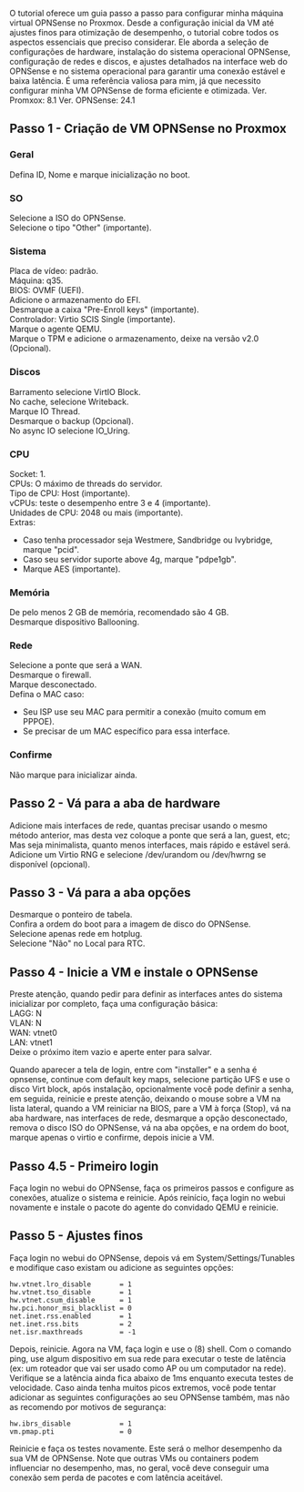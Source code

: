 O tutorial oferece um guia passo a passo para configurar minha máquina virtual OPNSense no Proxmox. Desde a configuração inicial da VM até ajustes finos para otimização de desempenho, o tutorial cobre todos os aspectos essenciais que preciso considerar. Ele aborda a seleção de configurações de hardware, instalação do sistema operacional OPNSense, configuração de redes e discos, e ajustes detalhados na interface web do OPNSense e no sistema operacional para garantir uma conexão estável e baixa latência. É uma referência valiosa para mim, já que necessito configurar minha VM OPNSense de forma eficiente e otimizada.
Ver. Promxox: 8.1
Ver. OPNSense: 24.1

## Passo 1 - Criação de VM OPNSense no Proxmox

### Geral
Defina ID, Nome e marque inicialização no boot.  

### SO
Selecione a ISO do OPNSense.  
Selecione o tipo "Other" (importante).  

### Sistema
Placa de vídeo: padrão.  
Máquina: q35.  
BIOS: OVMF (UEFI).  
Adicione o armazenamento do EFI.  
Desmarque a caixa "Pre-Enroll keys" (importante).  
Controlador: Virtio SCIS Single (importante).  
Marque o agente QEMU.  
Marque o TPM e adicione o armazenamento, deixe na versão v2.0 (Opcional).  

### Discos
Barramento selecione VirtIO Block.  
No cache, selecione Writeback.  
Marque IO Thread.  
Desmarque o backup (Opcional).  
No async IO selecione IO_Uring.  

### CPU
Socket: 1.  
CPUs: O máximo de threads do servidor.  
Tipo de CPU: Host (importante).  
vCPUs: teste o desempenho entre 3 e 4 (importante).  
Unidades de CPU: 2048 ou mais (importante).  
Extras:  
- Caso tenha processador seja Westmere, Sandbridge ou Ivybridge, marque "pcid".  
- Caso seu servidor suporte above 4g, marque "pdpe1gb".  
- Marque AES (importante).  

### Memória
De pelo menos 2 GB de memória, recomendado são 4 GB.  
Desmarque dispositivo Ballooning.  

### Rede
Selecione a ponte que será a WAN.  
Desmarque o firewall.  
Marque desconectado.  
Defina o MAC caso:  
- Seu ISP use seu MAC para permitir a conexão (muito comum em PPPOE).  
- Se precisar de um MAC específico para essa interface.  

### Confirme
Não marque para inicializar ainda.  

## Passo 2 - Vá para a aba de hardware
Adicione mais interfaces de rede, quantas precisar usando o mesmo método anterior, mas desta vez coloque a ponte que será a lan, guest, etc; Mas seja minimalista, quanto menos interfaces, mais rápido e estável será.  
Adicione um Virtio RNG e selecione /dev/urandom ou /dev/hwrng se disponível (opcional).  

## Passo 3 - Vá para a aba opções
Desmarque o ponteiro de tabela.  
Confira a ordem do boot para a imagem de disco do OPNSense.  
Selecione apenas rede em hotplug.  
Selecione "Não" no Local para RTC.  

## Passo 4 - Inicie a VM e instale o OPNSense
Preste atenção, quando pedir para definir as interfaces antes do sistema inicializar por completo, faça uma configuração básica:  
LAGG: N  
VLAN: N  
WAN: vtnet0  
LAN: vtnet1  
Deixe o próximo item vazio e aperte enter para salvar.  

Quando aparecer a tela de login, entre com "installer" e a senha é opnsense, continue com default key maps, selecione partição UFS e use o disco Virt block, após instalação, opcionalmente você pode definir a senha, em seguida, reinicie e preste atenção, deixando o mouse sobre a VM na lista lateral, quando a VM reiniciar na BIOS, pare a VM à força (Stop), vá na aba hardware, nas interfaces de rede, desmarque a opção desconectado, remova o disco ISO do OPNSense, vá na aba opções, e na ordem do boot, marque apenas o virtio e confirme, depois inicie a VM.  

## Passo 4.5 - Primeiro login
Faça login no webui do OPNSense, faça os primeiros passos e configure as conexões, atualize o sistema e reinicie. Após reinício, faça login no webui novamente e instale o pacote do agente do convidado QEMU e reinicie.  

## Passo 5 - Ajustes finos
Faça login no webui do OPNSense, depois vá em System/Settings/Tunables e modifique caso existam ou adicione as seguintes opções:  

```
hw.vtnet.lro_disable       = 1  
hw.vtnet.tso_disable       = 1  
hw.vtnet.csum_disable      = 1  
hw.pci.honor_msi_blacklist = 0  
net.inet.rss.enabled       = 1  
net.inet.rss.bits          = 2  
net.isr.maxthreads         = -1  
```

Depois, reinicie. Agora na VM, faça login e use o (8) shell. Com o comando ping, use algum dispositivo em sua rede para executar o teste de latência (ex: um roteador que vai ser usado como AP ou um computador na rede). Verifique se a latência ainda fica abaixo de 1ms enquanto executa testes de velocidade. Caso ainda tenha muitos picos extremos, você pode tentar adicionar as seguintes configurações ao seu OPNSense também, mas não as recomendo por motivos de segurança:  

```
hw.ibrs_disable            = 1  
vm.pmap.pti                = 0  
```

Reinicie e faça os testes novamente. Este será o melhor desempenho da sua VM de OPNSense. Note que outras VMs ou containers podem influenciar no desempenho, mas, no geral, você deve conseguir uma conexão sem perda de pacotes e com latência aceitável.  
